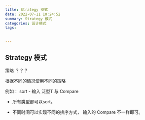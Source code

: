 ```yaml
---
title: Strategy 模式
date: 2022-07-11 10:24:52
summary: Strategy 模式
categories: 设计模式
tags:
 

---
```

## Strategy 模式


策略 ？？？ 



根据不同的情况使用不同的策略


例如： sort - 输入 泛型T 与 Compare


- 所有类型都可以sort。

- 不同时间可以实现不同的排序方式， 输入的 Compare 不一样即可。

































